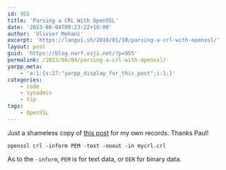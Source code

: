 ```yaml
---
id: 955
title: 'Parsing a CRL With OpenSSL'
date: '2023-08-04T09:23:22+10:00'
author: 'Olivier Mehani'
excerpt: 'https://langui.sh/2010/01/10/parsing-a-crl-with-openssl/'
layout: post
guid: 'https://blog.narf.ssji.net/?p=955'
permalink: /2023/08/04/parsing-a-crl-with-openssl/
yarpp_meta:
    - 'a:1:{s:27:"yarpp_display_for_this_post";i:1;}'
categories:
    - code
    - sysadmin
    - tip
tags:
    - OpenSSL
---
```


Just a shameless copy of [this post](https://langui.sh/2010/01/10/parsing-a-crl-with-openssl/) for my own records. Thanks Paul!

```
openssl crl -inform PEM -text -noout -in mycrl.crl
```

As to the `-inform`, `PEM` is for text data, or `DER` for binary data.